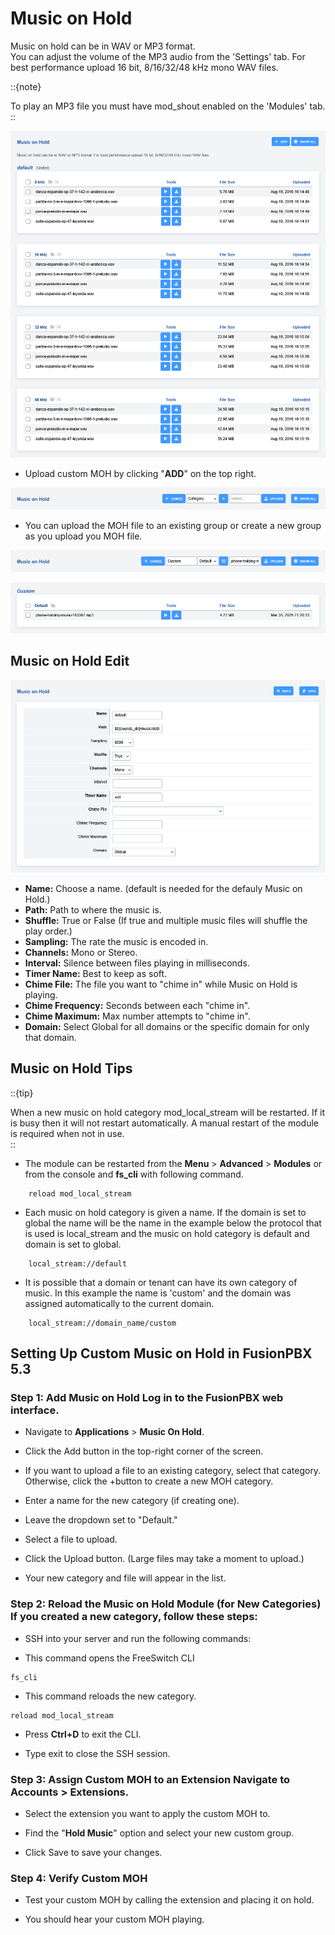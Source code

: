 # Music on Hold

Music on hold can be in WAV or MP3 format.   
You can adjust the volume of the MP3 audio from the 'Settings' tab. For best performance upload 16 bit, 8/16/32/48 kHz mono WAV files.   

::{note}

To play an MP3 file you must have mod_shout enabled on the 'Modules' tab.   
::

![image](../_static/images/applications/music_on_hold/fusionpbx_music_on_hold1.png)

- Upload custom MOH by clicking "**ADD**" on the top right.

![image](../_static/images/applications/music_on_hold/fusionpbx_music_on_hold2.png)

- You can upload the MOH file to an existing group or create a new group as you upload you MOH file.

![image](../_static/images/applications/music_on_hold/fusionpbx_music_on_hold4.png)

![image](../_static/images/applications/music_on_hold/fusionpbx_music_on_hold5.png)

## Music on Hold Edit

![image](../_static/images/applications/music_on_hold/fusionpbx_music_on_hold6.png)

-   **Name:** Choose a name. (default is needed for the defauly Music on
    Hold.)
-   **Path:** Path to where the music is.
-   **Shuffle:** True or False (If true and multiple music files will
    shuffle the play order.)
-   **Sampling:** The rate the music is encoded in.
-   **Channels:** Mono or Stereo.
-   **Interval:** Silence between files playing in milliseconds.
-   **Timer Name:** Best to keep as soft.
-   **Chime File:** The file you want to \"chime in\" while Music on
    Hold is playing.
-   **Chime Frequency:** Seconds between each \"chime in\".
-   **Chime Maximum:** Max number attempts to \"chime in\".
-   **Domain:** Select Global for all domains or the specific domain for
    only that domain.

## Music on Hold Tips

::{tip}   

When a new music on hold category mod_local_stream will be restarted. If it is busy then it will not restart automatically. A manual restart of the         module is required when not in use.   
::

-   The module can be restarted from the **Menu** > **Advanced** > **Modules** or from the console and **fs_cli** with following command.

```
    reload mod_local_stream
```

-   Each music on hold category is given a name. If the domain is set to global the name will be the name in the example below the protocol that is used is     local_stream and the music on hold category is default and domain is set to global.

```
    local_stream://default
```

-   It is possible that a domain or tenant can have its own category of music. In this example the name is 'custom' and the domain was assigned                 automatically to the current domain.

```
    local_stream://domain_name/custom
```

## Setting Up Custom Music on Hold in FusionPBX 5.3

### Step 1: Add Music on Hold​ Log in to the FusionPBX web interface.

- Navigate to **Applications** > **Music On Hold**.

- Click the Add button in the top-right corner of the screen.

- If you want to upload a file to an existing category, select that
category. Otherwise, click the +button to create a new MOH category.

- Enter a name for the new category (if creating one).

- Leave the dropdown set to "Default."

- Select a file to upload.

- Click the Upload button. (Large files may take a moment to upload.)

- Your new category and file will appear in the list.

### Step 2: Reload the Music on Hold Module (for New Categories)​ If you created a new category, follow these steps:

- SSH into your server and run the following commands:

- This command opens the FreeSwitch CLI

```
fs_cli
```

- This command reloads the new category.

```
reload mod_local_stream
```

- Press **Ctrl+D** to exit the CLI.

- Type exit to close the SSH session.

### Step 3: Assign Custom MOH to an Extension​ Navigate to Accounts \> Extensions.

- Select the extension you want to apply the custom MOH to.

- Find the "**Hold Music**" option and select your new custom group.

- Click Save to save your changes.

### Step 4: Verify Custom MOH​ 

- Test your custom MOH by calling the extension and placing it on hold.

- You should hear your custom MOH playing.
